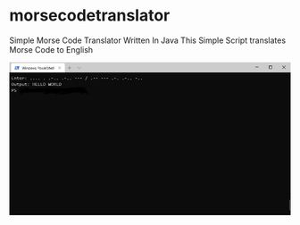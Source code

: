 # morsecodetranslator
Simple Morse Code Translator Written In Java
This Simple Script translates Morse Code to English  


<img src="https://github.com/EH30/morsecodetranslator/blob/master/morsecode_example.JPG" >

